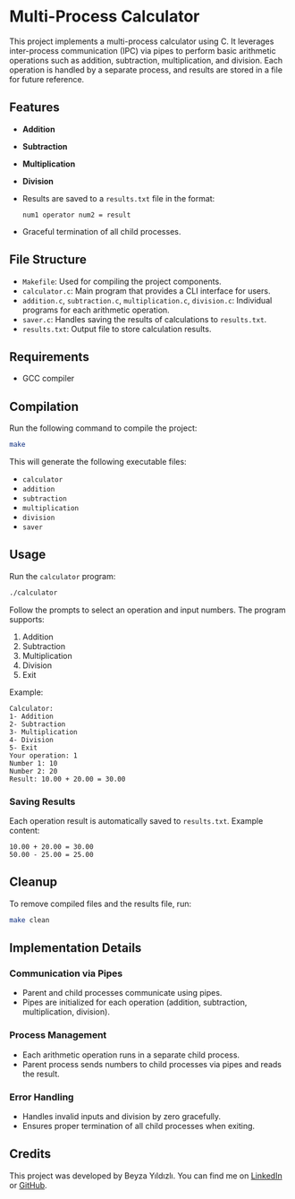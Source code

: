 # Multi-Process Calculator

This project implements a multi-process calculator using C. It leverages inter-process communication (IPC) via pipes to perform basic arithmetic operations such as addition, subtraction, multiplication, and division. Each operation is handled by a separate process, and results are stored in a file for future reference.


## Features

- **Addition**
- **Subtraction**
- **Multiplication**
- **Division**
- Results are saved to a `results.txt` file in the format:
  
  ```
  num1 operator num2 = result
  ```
- Graceful termination of all child processes.


## File Structure

- `Makefile`: Used for compiling the project components.
- `calculator.c`: Main program that provides a CLI interface for users.
- `addition.c`, `subtraction.c`, `multiplication.c`, `division.c`: Individual programs for each arithmetic operation.
- `saver.c`: Handles saving the results of calculations to `results.txt`.
- `results.txt`: Output file to store calculation results.


## Requirements

- GCC compiler


## Compilation

Run the following command to compile the project:

```bash
make
```

This will generate the following executable files:

- `calculator`
- `addition`
- `subtraction`
- `multiplication`
- `division`
- `saver`

## Usage

Run the `calculator` program:

```bash
./calculator
```

Follow the prompts to select an operation and input numbers. The program supports:

1. Addition
2. Subtraction
3. Multiplication
4. Division
5. Exit

Example:

```
Calculator:
1- Addition
2- Subtraction
3- Multiplication
4- Division
5- Exit
Your operation: 1
Number 1: 10
Number 2: 20
Result: 10.00 + 20.00 = 30.00
```

### Saving Results

Each operation result is automatically saved to `results.txt`. Example content:

```
10.00 + 20.00 = 30.00
50.00 - 25.00 = 25.00
```

## Cleanup

To remove compiled files and the results file, run:

```bash
make clean
```


## Implementation Details

### Communication via Pipes

- Parent and child processes communicate using pipes.
- Pipes are initialized for each operation (addition, subtraction, multiplication, division).

### Process Management

- Each arithmetic operation runs in a separate child process.
- Parent process sends numbers to child processes via pipes and reads the result.

### Error Handling

- Handles invalid inputs and division by zero gracefully.
- Ensures proper termination of all child processes when exiting.



## Credits

This project was developed by Beyza Yıldızlı. You can find me on [LinkedIn](https://www.linkedin.com/in/beyzayildizli/) or [GitHub](https://github.com/beyzayildizli).


